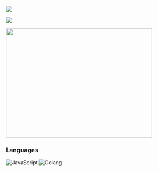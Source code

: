 ###

![](https://komarev.com/ghpvc/?username=AtomicLemon)

<a href="https://twitter.com/enzogla"><img src="https://img.shields.io/badge/Twitter-1DA1F2?style=for-the-badge&logo=twitter&logoColor=white"></a>

<a href="https://wakatime.com"><img width="400" height="300" src="https://wakatime.com/share/@AtomicLemon/2d05d626-bbe3-4168-a1fa-4343c9f269a8.png" /></a>

### Languages

![JavaScript](https://img.shields.io/badge/-JavaScript-000?&logo=JavaScript)
![Golang](https://img.shields.io/badge/-Go-000?&logo=Go)

<!--<img src="https://img.shields.io/badge/JavaScript-F7DF1E?style=for-the-badge&logo=javascript&logoColor=black"> /
<img src="https://img.shields.io/badge/Node.js-43853D?style=for-the-badge&logo=node.js&logoColor=white"> /
<img src="https://img.shields.io/badge/React-20232A?style=for-the-badge&logo=react&logoColor=61DAFB"> /
<img src="https://img.shields.io/badge/MySQL-00000F?style=for-the-badge&logo=mysql&logoColor=white"> /
<img src="https://img.shields.io/badge/Tailwind_CSS-38B2AC?style=for-the-badge&logo=tailwind-css&logoColor=white">-->
<!--
**AtomicLemon/AtomicLemon** is a ✨ _special_ ✨ repository because its `README.md` (this file) appears on your GitHub profile.

Here are some ideas to get you started:

- 🔭 I’m currently working on ...
- 🌱 I’m currently learning ...
- 👯 I’m looking to collaborate on ...
- 🤔 I’m looking for help with ...
- 💬 Ask me about ...
- 📫 How to reach me: ...
- 😄 Pronouns: ...
- ⚡ Fun fact: ...
-->

